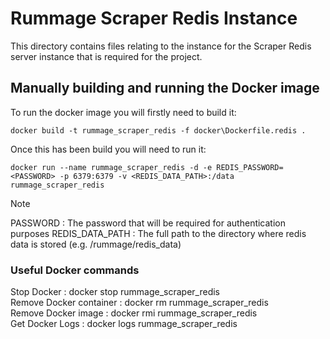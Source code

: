 # Rummage Scraper Redis Instance

This directory contains files relating to the instance for the Scraper Redis server
instance that is required for the project.

## Manually building and running the Docker image

To run the docker image you will firstly need to build it:

`docker build -t rummage_scraper_redis -f docker\Dockerfile.redis .`

Once this has been build you will need to run it:

`docker run --name rummage_scraper_redis -d -e REDIS_PASSWORD=<PASSWORD> -p 6379:6379 -v <REDIS_DATA_PATH>:/data rummage_scraper_redis`

> [!NOTE]
> PASSWORD : The password that will be required for authentication purposes
> REDIS_DATA_PATH : The full path to the directory where redis data is stored (e.g. /rummage/redis_data)

### Useful Docker commands

Stop Docker : docker stop rummage_scraper_redis  
Remove Docker container : docker rm rummage_scraper_redis  
Remove Docker image : docker rmi rummage_scraper_redis  
Get Docker Logs : docker logs rummage_scraper_redis  
